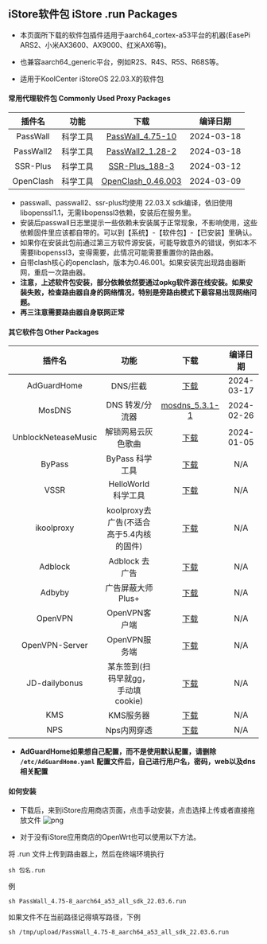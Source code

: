 ## iStore软件包 iStore .run Packages

* 本页面所下载的软件包插件适用于aarch64_cortex-a53平台的机器(EasePi ARS2、小米AX3600、AX9000、红米AX6等)。

* 也兼容aarch64_generic平台，例如R2S、R4S、R5S、R68S等。

* 适用于KoolCenter iStoreOS 22.03.X的软件包

#### 常用代理软件包 Commonly Used Proxy Packages
|插件名|功能|下载|编译日期|
| :----: | :----: | :----: | :----: |
| PassWall | 科学工具 | [PassWall_4.75-10](https://github.com/AUK9527/Are-u-ok/raw/main/apps/all/PassWall_4.75-10_aarch64_a53_all_sdk_22.03.6.run) |2024-03-18|
| PassWall2 | 科学工具 | [PassWall2_1.28-2](https://github.com/AUK9527/Are-u-ok/raw/main/apps/all/PassWall2_1.28-2_aarch64_a53_all_sdk_22.03.6.run) |2024-03-18|
| SSR-Plus | 科学工具 | [SSR-Plus_188-3](https://github.com/AUK9527/Are-u-ok/raw/main/apps/all/SSR-Plus_188-3_aarch64_a53_all_sdk_22.03.6.run) |2024-03-12|
| OpenClash | 科学工具 | [OpenClash_0.46.003](https://github.com/AUK9527/Are-u-ok/raw/main/apps/all/OpenClash_0.46.003+aarch_64_core.run) |2024-03-09|
* passwall、passwall2、ssr-plus均使用 22.03.X sdk编译，依旧使用libopenssl1.1，无需libopenssl3依赖，安装后在服务里。
* 安装后passwall日志里提示一些依赖未安装属于正常现象，不影响使用，这些依赖固件里应该都自带的。可以到【系统】-【软件包】-【已安装】里确认。
* 如果你在安装此包前通过第三方软件源安装，可能导致意外的错误，例如本不需要libopenssl3，变得需要，此情况可能需要重置你的路由器。
* 自带clash核心的openclash，版本为0.46.001。如果安装完出现路由器断网，重启一次路由器。
* **注意，上述软件包安装，部分依赖依然要通过opkg软件源在线安装。如果安装失败，检查路由器自身的网络情况，特别是旁路由模式下最容易出现网络问题。**
* **再三注意需要路由器自身联网正常**

#### 其它软件包 Other Packages
|插件名|功能|下载|编译日期|
| :----: | :----: | :----: | :----: |
| AdGuardHome | DNS/拦截 | [下载](https://github.com/AUK9527/Are-u-ok/raw/main/apps/all/adguardhome.run) |2024-03-17|
| MosDNS | DNS 转发/分流器 | [mosdns_5.3.1-1](https://github.com/AUK9527/Are-u-ok/raw/main/apps/all/mosdns_5.3.1-1_aarch64_a53_all.run) |2024-02-26|
| UnblockNeteaseMusic | 解锁网易云灰色歌曲 | [下载](https://github.com/AUK9527/Are-u-ok/raw/main/apps/all/unblockneteasemusic.run) |2024-01-05|
| ByPass | ByPass 科学工具 | [下载](https://github.com/AUK9527/Are-u-ok/raw/main/apps/all/ByPass_a53.run) |N/A|
| VSSR | HelloWorld 科学工具 | [下载](https://github.com/AUK9527/Are-u-ok/raw/main/apps/all/VSSR_a53.run) |N/A|
| ikoolproxy | koolproxy去广告(不适合高于5.4内核的固件) | [下载](https://github.com/AUK9527/Are-u-ok/raw/main/apps/all/ikoolproxy_a53.run) |N/A|
| Adblock | Adblock 去广告 | [下载](https://github.com/AUK9527/Are-u-ok/raw/main/apps/all/adblock.run) |N/A|
| Adbyby | 广告屏蔽大师 Plus+ | [下载](https://github.com/AUK9527/Are-u-ok/raw/main/apps/all/adbyby_a53.run) |N/A|
| OpenVPN | OpenVPN客户端 | [下载](https://github.com/AUK9527/Are-u-ok/raw/main/apps/all/OpenVPN_20211018.run) |N/A|
| OpenVPN-Server | OpenVPN服务端 | [下载](https://github.com/AUK9527/Are-u-ok/raw/main/apps/all/OpenVPN-Server_a53.run) |N/A|
| JD-dailybonus | 某东签到(扫码早就gg，手动填cookie) | [下载](https://github.com/AUK9527/Are-u-ok/raw/main/apps/all/JD-dailybonus_20211105.run) |N/A|
| KMS | KMS服务器 | [下载](https://github.com/AUK9527/Are-u-ok/raw/main/apps/all/KMS_a53.run) |N/A|
| NPS | Nps内网穿透 | [下载](https://github.com/AUK9527/Are-u-ok/raw/main/apps/all/NPS_a53.run) |N/A|
* **AdGuardHome如果想自己配置，而不是使用默认配置，请删除 `/etc/AdGuardHome.yaml` 配置文件后，自己进行用户名，密码，web以及dns相关配置**

#### 如何安装
* 下载后，来到iStore应用商店页面，点击手动安装，点击选择上传或者直接拖放文件
![png](https://cdn.jsdelivr.net/gh/AUK9527/Are-u-ok@master/apps/install.png)

* 对于没有iStore应用商店的OpenWrt也可以使用以下方法。

将 .run 文件上传到路由器上，然后在终端环境执行
```console
sh 包名.run
```
例
```console
sh PassWall_4.75-8_aarch64_a53_all_sdk_22.03.6.run
```
如果文件不在当前路径记得填写路径，下例
```console
sh /tmp/upload/PassWall_4.75-8_aarch64_a53_all_sdk_22.03.6.run
```
